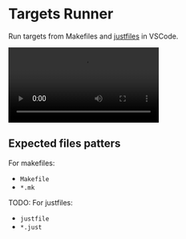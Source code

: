 # Targets Runner

Run targets from Makefiles and [justfiles](https://github.com/casey/just) in VSCode.

<video src="demo.mp4" controls></video>

## Expected files patters

For makefiles:

- `Makefile`
- `*.mk`

TODO: For justfiles:

- `justfile`
- `*.just`
